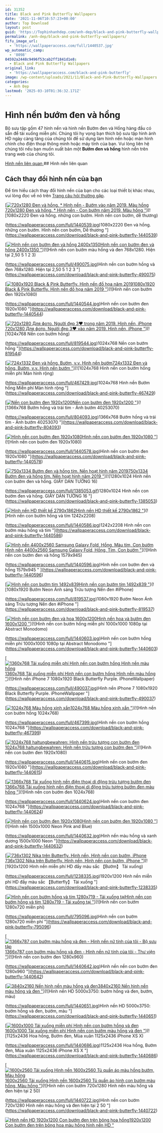 ```yaml
---
id: 31352
title: Black and Pink Butterfly Wallpapers
date: '2021-11-06T10:57:23+00:00'
author: Top Download
layout: post
guid: 'https://Tophinhanhdep.com/anh-dep/black-and-pink-butterfly-wallpapers/'
permalink: /anh-dep/black-and-pink-butterfly-wallpapers/
fifu_image_url:
  - 'https://wallpaperaccess.com/full/1440537.jpg'
wp_automatic_camp:
  - '8098'
04592a2448c9496f53cab2ff1841d1e8:
  - Black and Pink Butterfly Wallpapers
original_link:
  - 'https://wallpaperaccess.com/black-and-pink-butterfly'
image: /wp-content/uploads/2021/11/Black-and-Pink-Butterfly-Wallpapers.jpg
categories:
  - Ảnh Đẹp
lastmod: '2025-03-10T01:36:32.171Z'
---
```

# Hình nền bướm đen và hồng

Bộ sưu tập gồm 47 hình nền và hình nền Bướm đen và Hồng hàng đầu có sẵn để tải xuống miễn phí. Chúng tôi hy vọng bạn thích bộ sưu tập hình ảnh HD ngày càng tăng của chúng tôi để sử dụng làm hình nền hoặc màn hình chính cho điện thoại thông minh hoặc máy tính của bạn. Vui lòng liên hệ chúng tôi nếu bạn muốn xuất bản một **Bướm đen và hồng** hình nền trên trang web của chúng tôi.

[Hình nền liên quan ](#related) ## Hình nền liên quan

## Cách thay đổi hình nền của bạn

Để tìm hiểu cách thay đổi hình nền của bạn cho các loại thiết bị khác nhau, vui lòng đọc về nó trên [Trang câu hỏi thường gặp](https://tophinhanhdep.com/faq/).

  
[[![720x1280 Đen và hồng.  * Hình nền - Bướm vào năm 2019. Màu hồng](https://wallpaperaccess.com/full/1440537.jpg)720x1280 Đen và hồng. \* Hình nền - Con bướm năm 2019. Màu hồng "](https://wallpaperaccess.com/download/black-and-pink-butterfly-1440537)](![1080x2220 Đen và hồng.  những con bướm.  Hình nền con bướm, dễ thương)

(https://wallpaperaccess.com/full/1440539.jpg)1080x2220 Đen và hồng. những con bướm. Hình nền con bướm, Dễ thương "](https://wallpaperaccess.com/download/black-and-pink-butterfly-1440539)

[[![Hình nền con bướm đen và hồng 2400x1350](https://wallpaperaccess.com/full/1385031.jpg)Hình nền con bướm đen và hồng 2400x1350 "](https://wallpaperaccess.com/download/black-and-pink-butterfly-1385031)](![Hình nền con bướm màu hồng và đen 768x1280.  Hiện tại 2,50 5 1 2 3)

(https://wallpaperaccess.com/full/490075.jpg)Hình nền con bướm hồng và đen 768x1280. Hiện tại 2,50 5 1 2 3 "](https://wallpaperaccess.com/download/black-and-pink-butterfly-490075)

[[![1080x1920 Black & Pink Butterfly.  Hình nền đồ họa năm 2019](https://wallpaperaccess.com/full/1440542.jpg)1080x1920 Black &amp; Pink Butterfly. Hình nền đồ họa năm 2019 "](https://wallpaperaccess.com/download/black-and-pink-butterfly-1440542)](![Hình nền con bướm đen 1920x1080)

(https://wallpaperaccess.com/full/1440544.jpg)Hình nền con bướm đen 1920x1080 "](https://wallpaperaccess.com/download/black-and-pink-butterfly-1440544)

[[![720x1280 Для фото.  Người đẹp 3❤ trong năm 2019. Hình nền, iPhone](https://wallpaperaccess.com/full/880620.jpg)720x1280 Для фото. Người đẹp 3❤ vào năm 2019. Hình nền, iPhone "](https://wallpaperaccess.com/download/black-and-pink-butterfly-880620)](![1024x768 Nền con bướm hồng)

(https://wallpaperaccess.com/full/819544.jpg)1024x768 Nền con bướm hồng "](https://wallpaperaccess.com/download/black-and-pink-butterfly-819544)

[[![724x1332 Đen và hồng.  Bướm, v.v. Hình nền bướm](https://wallpaperaccess.com/full/1440569.jpg)724x1332 Đen và hồng. Bướm, v.v. Hình nền bướm "](https://wallpaperaccess.com/download/black-and-pink-butterfly-1440569)](![1024x768 Hình nền con bướm hồng miễn phí Màn hình rộng)

(https://wallpaperaccess.com/full/467429.jpg)1024x768 Hình nền Bướm hồng Miễn phí Màn hình rộng "](https://wallpaperaccess.com/download/black-and-pink-butterfly-467429)

[[![Nền con bướm đen 1920x1200](https://wallpaperaccess.com/full/1439584.jpg)Nền con bướm đen 1920x1200 "](https://wallpaperaccess.com/download/black-and-pink-butterfly-1439584)](![1366x768 Bướm hồng và trái tim - Ảnh bướm 40253070)

(https://wallpaperaccess.com/full/804093.jpg)1366x768 Bướm hồng và trái tim - Ảnh bướm 40253070 "](https://wallpaperaccess.com/download/black-and-pink-butterfly-804093)

[[![Hình nền con bướm đen 1920x1080](https://wallpaperaccess.com/full/1440573.jpg)Hình nền con bướm đen 1920x1080 "](https://wallpaperaccess.com/download/black-and-pink-butterfly-1440573)](![Hình nền con bướm đen 1920x1080)

(https://wallpaperaccess.com/full/1440578.jpg)Hình nền con bướm đen 1920x1080 "](https://wallpaperaccess.com/download/black-and-pink-butterfly-1440578)

[[![750x1334 Bướm đen và hồng tím.  Nền hoạt hình năm 2019](https://wallpaperaccess.com/full/819527.jpg)750x1334 Bướm đen và hồng tím. Nền hoạt hình năm 2019 "](https://wallpaperaccess.com/download/black-and-pink-butterfly-819527)](![1280x1024 Hình nền con bướm đen và hồng.  GIẤY DÁN TƯỜNG 16)

(https://wallpaperaccess.com/full/1385053.gif)1280x1024 Hình nền con bướm đen và hồng. GIẤY DÁN TƯỜNG 16 "](https://wallpaperaccess.com/download/black-and-pink-butterfly-1385053)

[[![Hình nền HD thiết kế 2790x1862](https://wallpaperaccess.com/full/1440583.jpg)Hình nền HD thiết kế 2790x1862 "](https://wallpaperaccess.com/download/black-and-pink-butterfly-1440583)](![Hình nền con bướm hồng và tím 1242x2208)

(https://wallpaperaccess.com/full/1440586.jpg)1242x2208 Hình nền con bướm màu hồng và tím "](https://wallpaperaccess.com/download/black-and-pink-butterfly-1440586)

[[![Hình nền 4400x2560 Samsung Galaxy Fold, Hồng, Màu tím, Con bướm](https://wallpaperaccess.com/full/1440590.jpg)Hình nền 4400x2560 Samsung Galaxy Fold, Hồng, Tím, Con bướm "](https://wallpaperaccess.com/download/black-and-pink-butterfly-1440590)](![Hình nền con bướm đen và hồng 1579x945)

(https://wallpaperaccess.com/full/1440596.jpg)Hình nền con bướm đen và hồng 1579x945 " ](https://wallpaperaccess.com/download/black-and-pink-butterfly-1440596)

[[![Hình nền con bướm tím 1492x839](https://wallpaperaccess.com/full/819521.jpg)Hình nền con bướm tím 1492x839 "](https://wallpaperaccess.com/download/black-and-pink-butterfly-819521)](![1080x1920 Bướm Neon Ánh sáng Trừu tượng Nền đen #iPhone)

(https://wallpaperaccess.com/full/819537.jpg)1080x1920 Bướm Neon Ánh sáng Trừu tượng Nền đen #iPhone "](https://wallpaperaccess.com/download/black-and-pink-butterfly-819537)

[[![Hình nền con bướm đen và hoa 1600x1200](https://wallpaperaccess.com/full/1440602.jpg)Hình nền hoa và bướm đen 1600x1200 "](https://wallpaperaccess.com/download/black-and-pink-butterfly-1440602)](![Hình nền con bướm hồng miễn phí 1000x1000 1080p tại Abstract Monodomo)

(https://wallpaperaccess.com/full/1440603.jpg)Hình nền con bướm hồng miễn phí 1000x1000 1080p tại Abstract Monodomo "](https://wallpaperaccess.com/download/black-and-pink-butterfly-1440603)

[[![1360x768 Tải xuống miễn phí Hình nền con bướm hồng Hình nền màu hồng](https://wallpaperaccess.com/full/1440608.jpg)1360x768 Tải xuống miễn phí Hình nền con bướm hồng Hình nền màu hồng "](https://wallpaperaccess.com/download/black-and-pink-butterfly-1440608)](![Hình nền iPhone 7 1080x1920 Black Butterfly Purple.  iPhoneWallpaper)

(https://wallpaperaccess.com/full/490037.jpg)Hình nền iPhone 7 1080x1920 Black Butterfly Purple. iPhoneWallpaper "](https://wallpaperaccess.com/download/black-and-pink-butterfly-490037)

[[![1024x768 Màu hồng xinh xắn](https://wallpaperaccess.com/full/1440610.jpg)1024x768 Màu hồng xinh xắn "](https://wallpaperaccess.com/download/black-and-pink-butterfly-1440610)](![Hình nền con bướm hồng 1024x768)

(https://wallpaperaccess.com/full/467399.jpg)Hình nền con bướm hồng 1024x768 "](https://wallpaperaccess.com/download/black-and-pink-butterfly-467399)

[[![1024x768 haltungbewahren: Hình nền trừu tượng con bướm đen](https://wallpaperaccess.com/full/789852.jpg)1024x768 haltungbewahren: Hình nền trừu tượng con bướm đen "](https://wallpaperaccess.com/download/black-and-pink-butterfly-789852)](![Hình nền con bướm đen 1920x1080)

(https://wallpaperaccess.com/full/1440615.jpg)Hình nền con bướm đen 1920x1080 "](https://wallpaperaccess.com/download/black-and-pink-butterfly-1440615)

[[![1366x768 Tải xuống hình nền điện thoại di động trừu tượng bướm đen](https://wallpaperaccess.com/full/1440621.jpg)1366x768 Tải xuống hình nền điện thoại di động trừu tượng bướm đen màu hồng "](https://wallpaperaccess.com/download/black-and-pink-butterfly-1440621)](![Hình nền con bướm đen 1024x768)

(https://wallpaperaccess.com/full/1440624.jpg)Hình nền con bướm đen 1024x768 "](https://wallpaperaccess.com/download/black-and-pink-butterfly-1440624)

[[![Hình nền con bướm đen 1920x1080](https://wallpaperaccess.com/full/1440626.jpg)Hình nền con bướm đen 1920x1080 "](https://wallpaperaccess.com/download/black-and-pink-butterfly-1440626)](![Hình nền 1500x1000 Neon Pink and Blue)

(https://wallpaperaccess.com/full/1440632.jpg)Hình nền màu hồng và xanh dương 1500x1000 Neon "](https://wallpaperaccess.com/download/black-and-pink-butterfly-1440632)

[[![736x1302 Nika trên Butterfly.  Hình nền, Hình nền con bướm, iPhone](https://wallpaperaccess.com/full/880611.jpg)736x1302 Nika trên Butterfly. Hình nền, Hình nền con bướm, iPhone "](https://wallpaperaccess.com/download/black-and-pink-butterfly-880611)](![1920x1200 Hình nền miễn phí HD đầy màu sắc 【Bướm】 Tải xuống)

(https://wallpaperaccess.com/full/1238335.jpg)1920x1200 Hình nền miễn phí HD đầy màu sắc 【Butterfly】 Tải xuống "](https://wallpaperaccess.com/download/black-and-pink-butterfly-1238335)

[[![Hình nền con bướm hồng và tím 1280x719 - Tải xuống tại](https://wallpaperaccess.com/full/1440635.jpg)Hình nền con bướm hồng và tím 1280x719 - Tải xuống tại "](https://wallpaperaccess.com/download/black-and-pink-butterfly-1440635)](![Hình nền con bướm 1280x720 miễn phí)

(https://wallpaperaccess.com/full/795096.jpg)Hình nền con bướm 1280x720 miễn phí "](https://wallpaperaccess.com/download/black-and-pink-butterfly-795096)

[[![1366x787 con bướm màu hồng và đen - Hình nền nữ tính của tôi - Bộ sưu tập](https://wallpaperaccess.com/full/1385038.jpg)1366x787 con bướm màu hồng và đen - Hình nền nữ tính của tôi - Thư viện "](https://wallpaperaccess.com/download/black-and-pink-butterfly-1385038)](![Hình nền con bướm đen 1280x960)

(https://wallpaperaccess.com/full/1440642.jpg)Hình nền nền con bướm đen 1280x960 "](https://wallpaperaccess.com/download/black-and-pink-butterfly-1440642)

[[![3840x2160 Nền hình nền màu hồng và đen](https://wallpaperaccess.com/full/1440645.jpg)3840x2160 Nền hình nền màu hồng và đen "](https://wallpaperaccess.com/download/black-and-pink-butterfly-1440645)](![Hình nền HD 5000x3750: bướm hồng và đen, bướm, màu)

(https://wallpaperaccess.com/full/1440651.jpg)Hình nền HD 5000x3750: bướm hồng và đen, bướm, màu "](https://wallpaperaccess.com/download/black-and-pink-butterfly-1440651)

[[![1600x1000 Tải xuống miễn phí Hình nền con bướm hồng và đen](https://wallpaperaccess.com/full/1440685.jpg)1600x1000 Tải xuống miễn phí Hình nền con bướm màu hồng và đen "](https://wallpaperaccess.com/download/black-and-pink-butterfly-1440685)](![1125x2436 Hoa hồng, Bướm đen, Mùa xuân 1125x2436 iPhone XS X)

(https://wallpaperaccess.com/full/1440686.jpg)1125x2436 Hoa hồng, Bướm đen, Mùa xuân 1125x2436 iPhone XS X "](https://wallpaperaccess.com/download/black-and-pink-butterfly-1440686)

[[![1600x2560 Tải xuống Hình nền 1600x2560 Tủ quần áo màu hồng bướm, Màu hồng](https://wallpaperaccess.com/full/1440709.jpg)1600x2560 Tải xuống Hình nền 1600x2560 Tủ quần áo hình con bướm màu hồng, Màu hồng "](https://wallpaperaccess.com/download/black-and-pink-butterfly-1440709)](![Hình nền con bướm 720x1280 Hình nền màu hồng và đen hiện tại 2 50)

(https://wallpaperaccess.com/full/1440722.jpg)Hình nền con bướm 720x1280 Hình nền màu hồng và đen hiện tại 2 50 "](https://wallpaperaccess.com/download/black-and-pink-butterfly-1440722)

[![Hình nền HD 1920x1200 Con bướm đen trên bông hoa hồng](https://wallpaperaccess.com/full/1440730.jpg)1920x1200 Con bướm đen trên bông hoa màu hồng hình nền HD "](https://wallpaperaccess.com/download/black-and-pink-butterfly-1440730)
